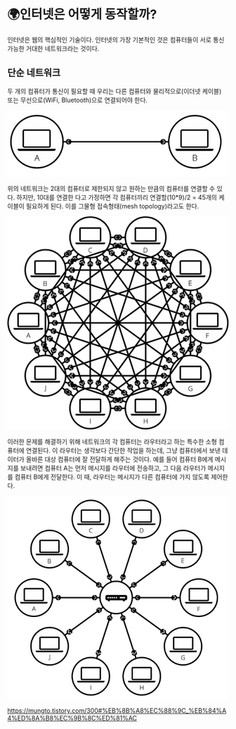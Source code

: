 # 🌍인터넷은 어떻게 동작할까?

인터넷은 웹의 핵심적인 기술이다. 인터넷의 가장 기본적인 것은 컴퓨터들이 서로 통신 가능한 거대한 네트워크라는 것이다.

## 단순 네트워크

두 개의 컴퓨터가 통신이 필요할 때 우리는 다른 컴퓨터와 물리적으로(이더넷 케이블) 또는 무선으로(WiFi, Bluetooth)으로 연결되어야 한다.

![](https://github.com/ingyeomnote/TIL/blob/main/Internet/images/network_01.png?raw=true)

위의 네트워크는 2대의 컴퓨터로 제한되지 않고 원하는 만큼의 컴퓨터를 연결할 수 있다. 하지만, 10대를 연결한 다고 가정하면 각 컴퓨터끼리 연결할(10*9)/2 = 45개의 케이블이 필요하게 된다. 이를 그물형 접속형태(mesh topology)라고도 한다.


![](https://github.com/ingyeomnote/TIL/blob/main/Internet/images/network_02.png?raw=true)

이러한 문제를 해결하기 위해 네트워크의 각 컴퓨터는 라우터라고 하는 특수한 소형 컴퓨터에 연결된다. 이 라우터는 생각보다 간단한 작업을 하는데, 그냥 컴퓨터에서 보낸 데이터가 올바른 대상 컴퓨터에 잘 전달하게 해주는 것이다. 예를 들어 컴퓨터 B에게 메시지를 보내려면 컴퓨터 A는 먼저 메시지를 라우터에 전송하고, 그 다음 라우터가 메시지를 컴퓨터 B에게 전달한다. 이 때, 라우터는 메시지가 다른 컴퓨터에 가지 않도록 제어한다.

![](https://github.com/ingyeomnote/TIL/blob/main/Internet/images/network_03.png?raw=true)


https://mungto.tistory.com/300#%EB%8B%A8%EC%88%9C_%EB%84%A4%ED%8A%B8%EC%9B%8C%ED%81%AC